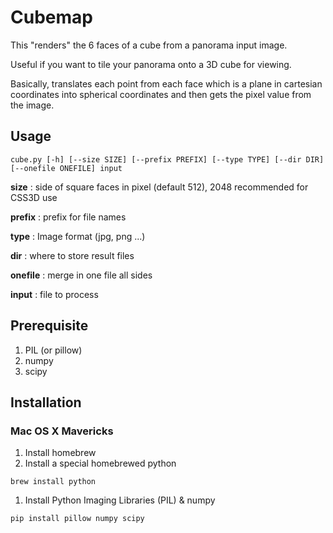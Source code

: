 # Cubemap

This "renders" the 6 faces of a cube from a panorama input image. 

Useful if you want to tile your panorama onto a 3D cube for viewing.

Basically, translates each point from each face which is a plane in cartesian
coordinates into spherical coordinates and then gets the pixel value from the
image.

## Usage

````
cube.py [-h] [--size SIZE] [--prefix PREFIX] [--type TYPE] [--dir DIR]
[--onefile ONEFILE] input
````

**size** : side of square faces in pixel (default 512), 2048 recommended for CSS3D use

**prefix** : prefix for file names

**type** : Image format (jpg, png ...)

**dir** : where to store result files

**onefile** : merge in one file all sides

**input** : file to process

## Prerequisite

1. PIL (or pillow)
1. numpy
1. scipy

## Installation

### Mac OS X Mavericks

1. Install homebrew
1. Install a special homebrewed python
````
brew install python
````
1. Install Python Imaging Libraries (PIL) & numpy
````
pip install pillow numpy scipy
````

